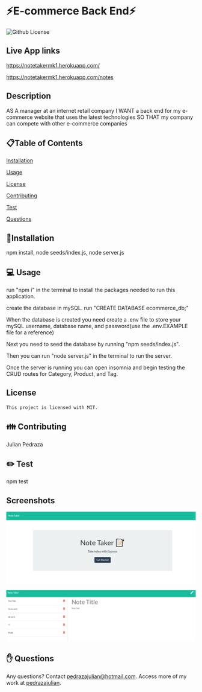 # ⚡E-commerce Back End⚡

  ![Github License](https://img.shields.io/badge/license-MIT-blue.svg)

  ## Live App links

  https://notetakermk1.herokuapp.com/

  https://notetakermk1.herokuapp.com/notes

  

  ## Description
  AS A manager at an internet retail company
  I WANT a back end for my e-commerce website that uses the latest technologies
  SO THAT my company can compete with other e-commerce companies
  
  <ur>
  
  ## 📋Table of Contents

  [Installation](#installation)

  [Usage](#usage)

  
  [License](#license)

  
  [Contributing](#contributing)

  [Test](#test)
  
  [Questions](#questions)

  
  ## 💾Installation  
  npm install, node seeds/index.js, node server.js 

  <ur>

  ## 💻 Usage  
  run "npm i" in the terminal to install the packages needed to run this application.

  create the database in mySQL. run "CREATE DATABASE ecommerce_db;"

  When the database is created you need create a .env file to store your mySQL username, database name, and password(use the .env.EXAMPLE file for a reference)

  Next you need to seed the database by running "npm seeds/index.js".

  Then you can run "node server.js" in the terminal to run the server.

  Once the server is running you can open insomnia and begin testing the CRUD routes for Category, Product, and Tag.

  ## License 
    This project is licensed with MIT.

  <ur>

  ## 👪 Contributing  
  Julian Pedraza
  
  <ur>

  ## ✏️ Test 
  npm test
  <ur>
  
 ## Screenshots 
  
  ![the following image shows the screen shot from the homework](https://github.com/pedrazajulian/Note_Taker/blob/main/notetkr1.PNG)

  ![the following image shows the screen shot from the homework](https://github.com/pedrazajulian/Note_Taker/blob/main/notetkr2.PNG)

  ## ✋ Questions 
  Any questions? Contact pedrazajulian@hotmail.com. Access more of my work at [pedrazajulian](https://github.com/pedrazajulian/Team_profile_gen).

